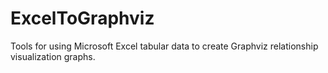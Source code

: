 # ExcelToGraphviz
Tools for using Microsoft Excel tabular data to create Graphviz relationship visualization graphs.
